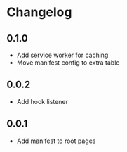 # Changelog

## 0.1.0

- Add service worker for caching
- Move manifest config to extra table

## 0.0.2

- Add hook listener

## 0.0.1

- Add manifest to root pages
